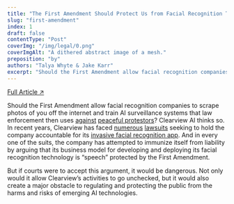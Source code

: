 ```yaml
---
title: "The First Amendment Should Protect Us from Facial Recognition Technologies – Not the Other Way Around"
slug: "first-amendment"
index: 1
draft: false
contentType: "Post"
coverImg: "/img/legal/0.png"
coverImgAlt: "A dithered abstract image of a mesh."
preposition: "by"
authors: "Talya Whyte & Jake Karr"
excerpt: "Should the First Amendment allow facial recognition companies to scrape photos of you off the internet and train AI surveillance systems that law enforcement then uses against peaceful protestors?"
---
```


[Full Article  ↗](https://techpolicy.press/the-first-amendment-should-protect-us-from-facial-recognition-technologies-not-the-other-way-around/)

Should the First Amendment allow facial recognition companies to scrape photos of you off the internet and train AI surveillance systems that law enforcement then uses [against](https://thehill.com/policy/technology/560805-watchdog-6-federal-agencies-used-facial-recognition-software-to-id-george/) [peaceful protestors](https://www.washingtonpost.com/technology/2020/06/12/facial-recognition-ban/)? Clearview AI thinks so. In recent years, Clearview has faced [numerous](https://www.aclu.org/cases/aclu-v-clearview-ai) [lawsuits](https://techcrunch.com/2020/02/14/class-action-suit-against-clearview-ai-cites-illinois-law-that-cost-facebook-550m/) seeking to hold the company accountable for its [invasive facial recognition app](https://www.nytimes.com/2020/01/18/technology/clearview-privacy-facial-recognition.html). And in every one of the suits, the company has attempted to immunize itself from liability by arguing that its business model for developing and deploying its facial recognition technology is “speech” protected by the First Amendment.
 
But if courts were to accept this argument, it would be dangerous. Not only would it allow Clearview’s activities to go unchecked, but it would also create a major obstacle to regulating and protecting the public from the harms and risks of emerging AI technologies.
